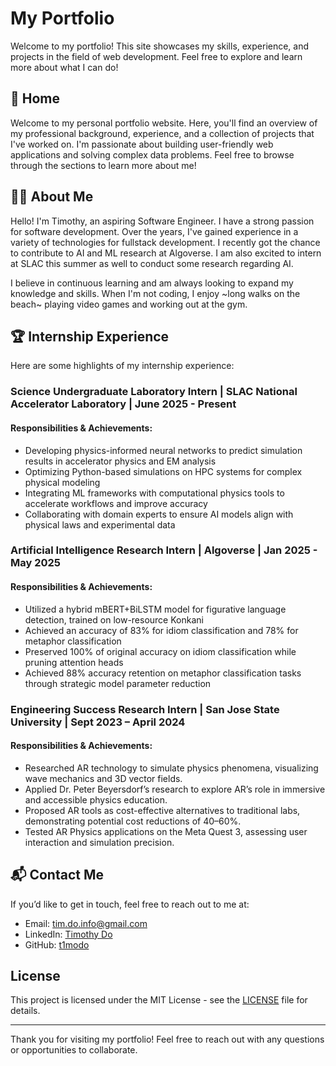 # My Portfolio

Welcome to my portfolio! This site showcases my skills, experience, and projects in the field of web development. Feel free to explore and learn more about what I can do!

## 📍 Home

Welcome to my personal portfolio website. Here, you'll find an overview of my professional background, experience, and a collection of projects that I've worked on. I'm passionate about building user-friendly web applications and solving complex data problems. Feel free to browse through the sections to learn more about me!

## 🧑‍💻 About Me

Hello! I'm Timothy, an aspiring Software Engineer. I have a strong passion for software development. Over the years, I've gained experience in a variety of technologies for fullstack development. I recently got the chance to contribute to AI and ML research at Algoverse. I am also excited to intern at SLAC this summer as well to conduct some research regarding AI.

I believe in continuous learning and am always looking to expand my knowledge and skills. When I'm not coding, I enjoy ~long walks on the beach~ playing video games and working out at the gym.

## 🏆 Internship Experience

Here are some highlights of my internship experience:

### Science Undergraduate Laboratory Intern | SLAC National Accelerator Laboratory | June 2025 - Present
#### Responsibilities & Achievements:
- Developing physics-informed neural networks to predict simulation results in accelerator physics and EM analysis
- Optimizing Python-based simulations on HPC systems for complex physical modeling
- Integrating ML frameworks with computational physics tools to accelerate workflows and improve accuracy
- Collaborating with domain experts to ensure AI models align with physical laws and experimental data

### Artificial Intelligence Research Intern | Algoverse | Jan 2025 - May 2025
#### Responsibilities & Achievements:
- Utilized a hybrid mBERT+BiLSTM model for figurative language detection, trained on low-resource Konkani
- Achieved an accuracy of 83% for idiom classification and 78% for metaphor classification
- Preserved 100% of original accuracy on idiom classification while pruning attention heads
- Achieved 88% accuracy retention on metaphor classification tasks through strategic model parameter reduction

### Engineering Success Research Intern | San Jose State University | Sept 2023 – April 2024
#### Responsibilities & Achievements:
- Researched AR technology to simulate physics phenomena, visualizing wave mechanics and 3D vector fields.
- Applied Dr. Peter Beyersdorf’s research to explore AR’s role in immersive and accessible physics education.
- Proposed AR tools as cost-effective alternatives to traditional labs, demonstrating potential cost reductions of 40–60%.
- Tested AR Physics applications on the Meta Quest 3, assessing user interaction and simulation precision.

## 📬 Contact Me

If you’d like to get in touch, feel free to reach out to me at:

- Email: tim.do.info@gmail.com
- LinkedIn: [Timothy Do](https://www.linkedin.com/in/timothykhangdo/)
- GitHub: [t1modo](https://github.com/t1modo)

## License

This project is licensed under the MIT License - see the [LICENSE](LICENSE) file for details.

---

Thank you for visiting my portfolio! Feel free to reach out with any questions or opportunities to collaborate.
